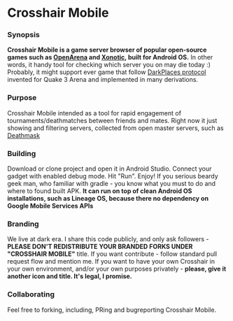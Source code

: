 # **Crosshair Mobile**
### Synopsis
**Crosshair Mobile is a game server browser of popular open-source games such as [OpenArena](http://www.openarena.ws) and [Xonotic](http://www.xonotic.org), built for Android OS.**
In other words, it handy tool for checking which server you on may die today :)
Probably, it might support ever game that follow [DarkPlaces protocol](ftp://ftp.idsoftware.com/idstuff/quake3/docs/server.txt) invented for Quake 3 Arena and implemented in many derivations.

### Purpose
Crosshair Mobile intended as a tool for rapid engagement of tournaments/deathmatches between friends and mates. Right now it just showing and filtering servers, collected from open master servers, such as [Deathmask](http://dpmaster.deathmask.net)

### Building
Download or clone project and open it in Android Studio. Connect your gadget with enabled debug mode. Hit "Run". Enjoy!
If you serious beardy geek man, who familiar with gradle - you know what you must to do and where to found built APK. **It can run on top of clean Android OS installations, such as Lineage OS, because there no dependency on Google Mobile Services APIs**

### Branding
We live at dark era. I share this code publicly, and only ask followers - **PLEASE DON'T REDISTRIBUTE YOUR BRANDED FORKS UNDER "CROSSHAIR MOBILE"** title. If you want contribute - follow standard pull request flow and mention me. If you want to have your own Crosshair in your own environment, and/or your own purposes privately - **please, give it another icon and title. It's legal, I promise.**

### Collaborating
Feel free to forking, including, PRing and bugreporting Crosshair Mobile.